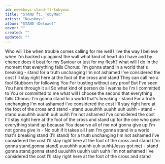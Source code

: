```yaml
---
id: newsboys-stand-ft-tobymac
title: "STAND ft. TobyMac"
artist: "Newsboys"
album: "STAND (Deluxe)"
cover: ""
created: ""
updated: ""
---
```


Who will I be
when trouble comes calling for me
well I live the way I believe
when I'm backed up against the wall
what kind of heart do I have
and by chance
does it beat for my Saviour
or just for my flesh?
what will I do in the moment that everything falls
Chorus:
I'm gonna stand
in a world that's breaking - stand
for a truth unchanging
I'm not ashamed I've considered the cost
I'll stay right here at the foot of the cross
and stand
They can call me a fool
Stubborn for following You
For trusting without any proof
But I've seen You here through it all
So what kind of person
do I wanna be
i'm I committed to You
or committed to me
what will I choose
the second that everything falls
Chorus:
I'm gonna stand
In a world that's breaking - stand
For a truth unchanging
I'm not ashamed i've considered the cost
I'll stay right here at the foot of the cross
and stand - stand
uuuuhhh uuuhh uuh uuhh - stand -stand
uuuuhhh uuuhh uuh uuhh
I'm not ashamed i've considered the cost
I'll stay right here at the foot of the cross
and
stand up
for the one who gave everything
stand up
because You deserve all of me
not gonna give up
I'm not gonna give in - No
ouh
if it takes all I am
I'm gonna stand
in a world that's breaking
stand (I'll stand)
for a truth unchanging
I'm not ashamed i've considered the cost
I'll stay right here at the foot of the cross
and stand
(I'm gonna stand,gonna stand)
uuuuhhh uuuhh uuh uuhh(Jesus got me) - stand
gonna stand,gonna stand
uuuuhhh uuuhh uuh uuhh
I'm not ashamed i've considered the cost
I'll stay right here at the foot of the cross
and stand